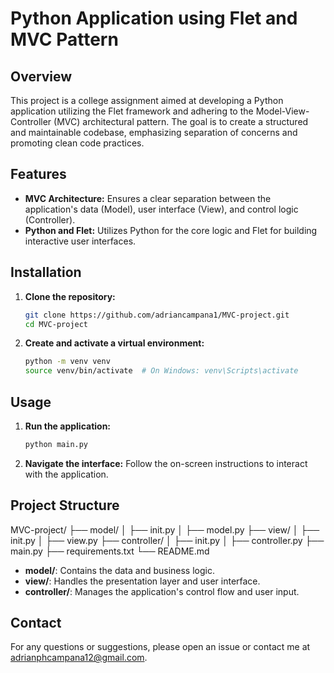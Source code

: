 # Python Application using Flet and MVC Pattern

## Overview

This project is a college assignment aimed at developing a Python application utilizing the Flet framework and adhering to the Model-View-Controller (MVC) architectural pattern. The goal is to create a structured and maintainable codebase, emphasizing separation of concerns and promoting clean code practices.

## Features

-   **MVC Architecture:** Ensures a clear separation between the application's data (Model), user interface (View), and control logic (Controller).
-   **Python and Flet:** Utilizes Python for the core logic and Flet for building interactive user interfaces.

## Installation

1. **Clone the repository:**

    ```bash
    git clone https://github.com/adriancampana1/MVC-project.git
    cd MVC-project
    ```

2. **Create and activate a virtual environment:**

    ```bash
    python -m venv venv
    source venv/bin/activate  # On Windows: venv\Scripts\activate
    ```

## Usage

1. **Run the application:**

    ```bash
    python main.py
    ```

2. **Navigate the interface:** Follow the on-screen instructions to interact with the application.

## Project Structure

MVC-project/
├── model/
│ ├── init.py
│ ├── model.py
├── view/
│ ├── init.py
│ ├── view.py
├── controller/
│ ├── init.py
│ ├── controller.py
├── main.py
├── requirements.txt
└── README.md

-   **model/**: Contains the data and business logic.
-   **view/**: Handles the presentation layer and user interface.
-   **controller/**: Manages the application's control flow and user input.

## Contact

For any questions or suggestions, please open an issue or contact me at [adrianphcampana12@gmail.com](mailto:adrianphcampana12@gmail.com).
